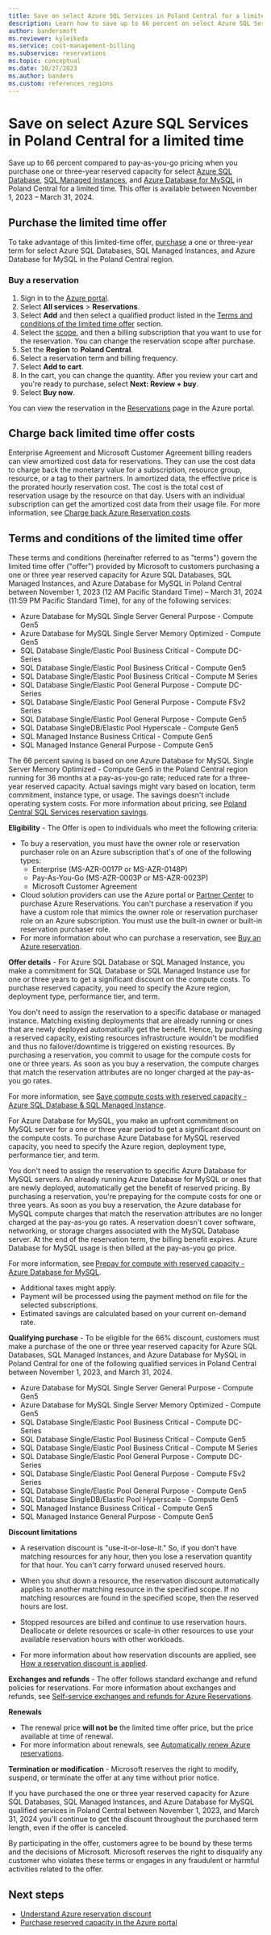 ```yaml
---
title: Save on select Azure SQL Services in Poland Central for a limited time
description: Learn how to save up to 66 percent on select Azure SQL Services in Poland Central for a limited time.
author: bandersmsft
ms.reviewer: kyleikeda
ms.service: cost-management-billing
ms.subservice: reservations
ms.topic: conceptual
ms.date: 10/27/2023
ms.author: banders
ms.custom: references_regions
---
```


# Save on select Azure SQL Services in Poland Central for a limited time

Save up to 66 percent compared to pay-as-you-go pricing when you purchase one or three-year reserved capacity for select [Azure SQL Database](/azure/azure-sql/database/reserved-capacity-overview), [SQL Managed Instances](/azure/azure-sql/database/reserved-capacity-overview), and [Azure Database for MySQL](../../mysql/single-server/concept-reserved-pricing.md) in Poland Central for a limited time. This offer is available between November 1, 2023 – March  31, 2024.

## Purchase the limited time offer

To take advantage of this limited-time offer, [purchase](https://aka.ms/reservations) a one or three-year term for select Azure SQL Databases, SQL Managed Instances, and Azure Database for MySQL in the Poland Central region.

### Buy a reservation

1. Sign in to the [Azure portal](https://portal.azure.com/).
1. Select **All services** > **Reservations**.
1. Select **Add** and then select a qualified product listed in the [Terms and conditions of the limited time offer](#terms-and-conditions-of-the-limited-time-offer) section.
1. Select the [scope](prepare-buy-reservation.md#reservation-scoping-options), and then a billing subscription that you want to use for the reservation. You can change the reservation scope after purchase.
1. Set the **Region** to **Poland Central**.
1. Select a reservation term and billing frequency.
1. Select **Add to cart**.
1. In the cart, you can change the quantity. After you review your cart and you're ready to purchase, select **Next: Review + buy**.
1. Select **Buy now**.

You can view the reservation in the [Reservations](https://portal.azure.com/#blade/Microsoft_Azure_Billing/SubscriptionsBlade/Reservations) page in the Azure portal.

## Charge back limited time offer costs

Enterprise Agreement and Microsoft Customer Agreement billing readers can view amortized cost data for reservations. They can use the cost data to charge back the monetary value for a subscription, resource group, resource, or a tag to their partners. In amortized data, the effective price is the prorated hourly reservation cost. The cost is the total cost of reservation usage by the resource on that day. Users with an individual subscription can get the amortized cost data from their usage file. For more information, see [Charge back Azure Reservation costs](charge-back-usage.md).

## Terms and conditions of the limited time offer

These terms and conditions (hereinafter referred to as "terms") govern the limited time offer ("offer") provided by Microsoft to customers purchasing a one or three year reserved capacity for Azure SQL Databases, SQL Managed Instances, and Azure Database for MySQL in Poland Central between November 1, 2023 (12 AM Pacific Standard Time) – March 31, 2024 (11:59 PM Pacific Standard Time), for any of the following services:

- Azure Database for MySQL Single Server General Purpose - Compute Gen5
- Azure Database for MySQL Single Server Memory Optimized - Compute Gen5
- SQL Database Single/Elastic Pool Business Critical - Compute DC-Series
- SQL Database Single/Elastic Pool Business Critical - Compute Gen5
- SQL Database Single/Elastic Pool Business Critical - Compute M Series
- SQL Database Single/Elastic Pool General Purpose - Compute DC-Series
- SQL Database Single/Elastic Pool General Purpose - Compute FSv2 Series
- SQL Database Single/Elastic Pool General Purpose - Compute Gen5
- SQL Database SingleDB/Elastic Pool Hyperscale - Compute Gen5
- SQL Managed Instance Business Critical - Compute Gen5
- SQL Managed Instance General Purpose - Compute Gen5

The 66 percent saving is based on one Azure Database for MySQL Single Server Memory Optimized - Compute Gen5 in the Poland Central region running for 36 months at a pay-as-you-go rate; reduced rate for a three-year reserved capacity. Actual savings might vary based on location, term commitment, instance type, or usage. The savings doesn't include operating system costs. For more information about pricing, see [Poland Central SQL Services reservation savings](/legal/cost-management-billing/reservations/poland-central-limited-time-sql-services).

**Eligibility** - The Offer is open to individuals who meet the following criteria:

- To buy a reservation, you must have the owner role or reservation purchaser role on an Azure subscription that's of one of the following types:
  - Enterprise (MS-AZR-0017P or MS-AZR-0148P)
  - Pay-As-You-Go (MS-AZR-0003P or MS-AZR-0023P)
  - Microsoft Customer Agreement
- Cloud solution providers can use the Azure portal or [Partner Center](/partner-center/azure-reservations) to purchase Azure Reservations. You can't purchase a reservation if you have a custom role that mimics the owner role or reservation purchaser role on an Azure subscription. You must use the built-in owner or built-in reservation purchaser role.
- For more information about who can purchase a reservation, see [Buy an Azure reservation](prepare-buy-reservation.md).

**Offer details** - For Azure SQL Database or SQL Managed Instance, you make a commitment for SQL Database or SQL Managed Instance use for one or three years to get a significant discount on the compute costs. To purchase reserved capacity, you need to specify the Azure region, deployment type, performance tier, and term.

You don't need to assign the reservation to a specific database or managed instance. Matching existing deployments that are already running or ones that are newly deployed automatically get the benefit. Hence, by purchasing a reserved capacity, existing resources infrastructure wouldn't be modified and thus no failover/downtime is triggered on existing resources. By purchasing a reservation, you commit to usage for the compute costs for one or three years. As soon as you buy a reservation, the compute charges that match the reservation attributes are no longer charged at the pay-as-you go rates.

For more information, see [Save compute costs with reserved capacity - Azure SQL Database & SQL Managed Instance](/azure/azure-sql/database/reserved-capacity-overview).

For Azure Database for MySQL, you make an upfront commitment on MySQL server for a one or three year period to get a significant discount on the compute costs. To purchase Azure Database for MySQL reserved capacity, you need to specify the Azure region, deployment type, performance tier, and term.

You don't need to assign the reservation to specific Azure Database for MySQL servers. An already running Azure Database for MySQL or ones that are newly deployed, automatically get the benefit of reserved pricing. By purchasing a reservation, you're prepaying for the compute costs for one or three years. As soon as you buy a reservation, the Azure database for MySQL compute charges that match the reservation attributes are no longer charged at the pay-as-you go rates. A reservation doesn't cover software, networking, or storage charges associated with the MySQL Database server. At the end of the reservation term, the billing benefit expires. Azure Database for MySQL usage is then billed at the pay-as-you go price.

For more information, see [Prepay for compute with reserved capacity - Azure Database for MySQL](/azure/mysql/single-server/concept-reserved-pricing).

- Additional taxes might apply.
- Payment will be processed using the payment method on file for the selected subscriptions.
- Estimated savings are calculated based on your current on-demand rate.

**Qualifying purchase**  - To be eligible for the 66% discount, customers must make a purchase of the one or three year reserved capacity for Azure SQL Databases, SQL Managed Instances, and Azure Database for MySQL in Poland Central for one of the following qualified services in Poland Central between November 1, 2023, and March 31, 2024.

- Azure Database for MySQL Single Server General Purpose - Compute Gen5
- Azure Database for MySQL Single Server Memory Optimized - Compute Gen5
- SQL Database Single/Elastic Pool Business Critical - Compute DC-Series
- SQL Database Single/Elastic Pool Business Critical - Compute Gen5
- SQL Database Single/Elastic Pool Business Critical - Compute M Series
- SQL Database Single/Elastic Pool General Purpose - Compute DC-Series
- SQL Database Single/Elastic Pool General Purpose - Compute FSv2 Series
- SQL Database Single/Elastic Pool General Purpose - Compute Gen5
- SQL Database SingleDB/Elastic Pool Hyperscale - Compute Gen5
- SQL Managed Instance Business Critical - Compute Gen5
- SQL Managed Instance General Purpose - Compute Gen5

**Discount limitations**

- A reservation discount is "use-it-or-lose-it." So, if you don't have matching resources for any hour, then you lose a reservation quantity for that hour. You can't carry forward unused reserved hours.

- When you shut down a resource, the reservation discount automatically applies to another matching resource in the specified scope. If no matching resources are found in the specified scope, then the reserved hours are lost.

- Stopped resources are billed and continue to use reservation hours. Deallocate or delete resources or scale-in other resources to use your available reservation hours with other workloads.

- For more information about how reservation discounts are applied, see [How a reservation discount is applied](reservation-discount-application.md).

**Exchanges and refunds** - The offer follows standard exchange and refund policies for reservations. For more information about exchanges and refunds, see [Self-service exchanges and refunds for Azure Reservations](exchange-and-refund-azure-reservations.md).

**Renewals**

- The renewal price **will not be** the limited time offer price, but the price available at time of renewal.
- For more information about renewals, see [Automatically renew Azure reservations](reservation-renew.md).

**Termination or modification** - Microsoft reserves the right to modify, suspend, or terminate the offer at any time without prior notice.

If you have purchased the one or three year reserved capacity for Azure SQL Databases, SQL Managed Instances, and Azure Database for MySQL qualified services in Poland Central between November 1, 2023, and March 31, 2024 you'll continue to get the discount throughout the purchased term length, even if the offer is canceled. 

By participating in the offer, customers agree to be bound by these terms and the decisions of Microsoft. Microsoft reserves the right to disqualify any customer who violates these terms or engages in any fraudulent or harmful activities related to the offer. 

## Next steps

- [Understand Azure reservation discount](reservation-discount-application.md)
- [Purchase reserved capacity in the Azure portal](https://portal.azure.com/#view/Microsoft_Azure_Reservations/ReservationsBrowseBlade)
